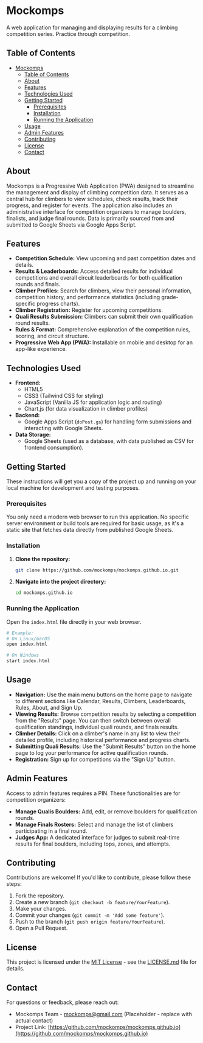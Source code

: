# Mockomps

A web application for managing and displaying results for a climbing competition series. Practice through competition.

## Table of Contents

- [Mockomps](#mockomps)
  - [Table of Contents](#table-of-contents)
  - [About](#about)
  - [Features](#features)
  - [Technologies Used](#technologies-used)
  - [Getting Started](#getting-started)
    - [Prerequisites](#prerequisites)
    - [Installation](#installation)
    - [Running the Application](#running-the-application)
  - [Usage](#usage)
  - [Admin Features](#admin-features)
  - [Contributing](#contributing)
  - [License](#license)
  - [Contact](#contact)

## About

Mockomps is a Progressive Web Application (PWA) designed to streamline the management and display of climbing competition data. It serves as a central hub for climbers to view schedules, check results, track their progress, and register for events. The application also includes an administrative interface for competition organizers to manage boulders, finalists, and judge final rounds. Data is primarily sourced from and submitted to Google Sheets via Google Apps Script.

## Features

- **Competition Schedule:** View upcoming and past competition dates and details.
- **Results & Leaderboards:** Access detailed results for individual competitions and overall circuit leaderboards for both qualification rounds and finals.
- **Climber Profiles:** Search for climbers, view their personal information, competition history, and performance statistics (including grade-specific progress charts).
- **Climber Registration:** Register for upcoming competitions.
- **Quali Results Submission:** Climbers can submit their own qualification round results.
- **Rules & Format:** Comprehensive explanation of the competition rules, scoring, and circuit structure.
- **Progressive Web App (PWA):** Installable on mobile and desktop for an app-like experience.

## Technologies Used

- **Frontend:**
    - HTML5
    - CSS3 (Tailwind CSS for styling)
    - JavaScript (Vanilla JS for application logic and routing)
    - Chart.js (for data visualization in climber profiles)
- **Backend:**
    - Google Apps Script (`doPost.gs`) for handling form submissions and interacting with Google Sheets.
- **Data Storage:**
    - Google Sheets (used as a database, with data published as CSV for frontend consumption).

## Getting Started

These instructions will get you a copy of the project up and running on your local machine for development and testing purposes.

### Prerequisites

You only need a modern web browser to run this application. No specific server environment or build tools are required for basic usage, as it's a static site that fetches data directly from published Google Sheets.

### Installation

1.  **Clone the repository:**
    ```bash
    git clone https://github.com/mockomps/mockomps.github.io.git
    ```
2.  **Navigate into the project directory:**
    ```bash
    cd mockomps.github.io
    ```

### Running the Application

Open the `index.html` file directly in your web browser.

```bash
# Example:
# On Linux/macOS
open index.html

# On Windows
start index.html
```

## Usage

- **Navigation:** Use the main menu buttons on the home page to navigate to different sections like Calendar, Results, Climbers, Leaderboards, Rules, About, and Sign Up.
- **Viewing Results:** Browse competition results by selecting a competition from the "Results" page. You can then switch between overall qualification standings, individual quali rounds, and finals results.
- **Climber Details:** Click on a climber's name in any list to view their detailed profile, including historical performance and progress charts.
- **Submitting Quali Results:** Use the "Submit Results" button on the home page to log your performance for active qualification rounds.
- **Registration:** Sign up for competitions via the "Sign Up" button.

## Admin Features

Access to admin features requires a PIN. These functionalities are for competition organizers:

- **Manage Qualis Boulders:** Add, edit, or remove boulders for qualification rounds.
- **Manage Finals Rosters:** Select and manage the list of climbers participating in a final round.
- **Judges App:** A dedicated interface for judges to submit real-time results for final boulders, including tops, zones, and attempts.

## Contributing

Contributions are welcome! If you'd like to contribute, please follow these steps:

1.  Fork the repository.
2.  Create a new branch (`git checkout -b feature/YourFeature`).
3.  Make your changes.
4.  Commit your changes (`git commit -m 'Add some feature'`).
5.  Push to the branch (`git push origin feature/YourFeature`).
6.  Open a Pull Request.

## License

This project is licensed under the [MIT License](LICENSE.md) - see the [LICENSE.md](LICENSE.md) file for details.

## Contact

For questions or feedback, please reach out:

- Mockomps Team - [mockomps@gmail.com](mailto:mockomps@gmail.com) (Placeholder - replace with actual contact)
- Project Link: [https://github.com/mockomps/mockomps.github.io](https://github.com/mockomps/mockomps.github.io)